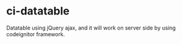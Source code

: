 ci-datatable
============

Datatable using jQuery ajax, and it will work on server side by using codeignitor framework.

